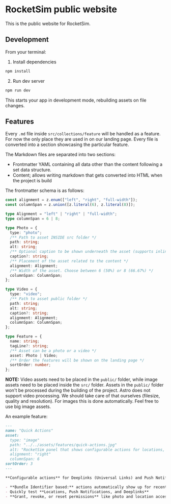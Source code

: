 # RocketSim public website

This is the public website for RocketSim.

## Development

From your terminal:

1. Install dependencies

```sh
npm install
```

2. Run dev server

```sh
npm run dev
```

This starts your app in development mode, rebuilding assets on file changes.

## Features

Every `.md` file inside `src/collections/feature` will be handled as a feature. For now the only place they are used in on our landing page. Every file is converted into a section showcasing the particular feature.

The Markdown files are separated into two sections:

- Frontmatter YAML containing all data other than the content following a set data structure.
- Content; allows writing markdown that gets converted into HTML when the project is build

The frontmatter schema is as follows:

```typescript
const alignment = z.enum(["left", "right", "full-width"]);
const columnSpan = z.union([z.literal(6), z.literal(8)]);

type Alignment = "left" | "right" | "full-width";
type columnSpan = 6 | 8;

type Photo = {
  type: "photo";
  /** Path to asset INSIDE src folder */
  path: string;
  alt: string;
  /** Optional caption to be shown underneath the asset (supports inline markdown) */
  caption?: string;
  /** Placement of the asset related to the content */
  alignment: Alignment;
  /** Width of the asset. Choose between 6 (50%) or 8 (66.67%) */
  columnSpan: ColumnSpan;
};

type Video = {
  type: "video";
  /** Path to asset public folder */
  path: string;
  alt: string;
  caption?: string;
  alignment: Alignment;
  columnSpan: ColumnSpan;
};

type Feature = {
  name: string;
  tagLine?: string;
  /** Asset can be a photo or a video */
  asset: Photo | Video;
  /** Order the features will be shown on the landing page */
  sortOrder: number;
};
```

**NOTE:** Video assets need to be placed in the `public/` folder, while image assets need to be placed inside the `src/` folder. Assets in the `public/` folder won't be processed during the building of the project. Astro does not support video processing. We should take care of that ourselves (filesize, quality and resolution). For images this is done automatically. Feel free to use big image assets.

An example feature:

```md
---
name: "Quick Actions"
asset:
  type: "image"
  path: "../../assets/features/quick-actions.jpg"
  alt: "RocketSim panel that shows configurable actions for locations, push notifications and deeplinks."
  alignment: "right"
  columnSpan: 6
sortOrder: 3
---

**Configurable actions** for Deeplinks (Universal Links) and Push Notifications. Control permissions.

- **Bundle Identifier based:** actions automatically show up for recent builds
- Quickly test **Locations, Push Notifications, and Deeplinks**
- **Grant, revoke, or reset permissions** like photo and location access, allowing you to quicker test related implementations
```

